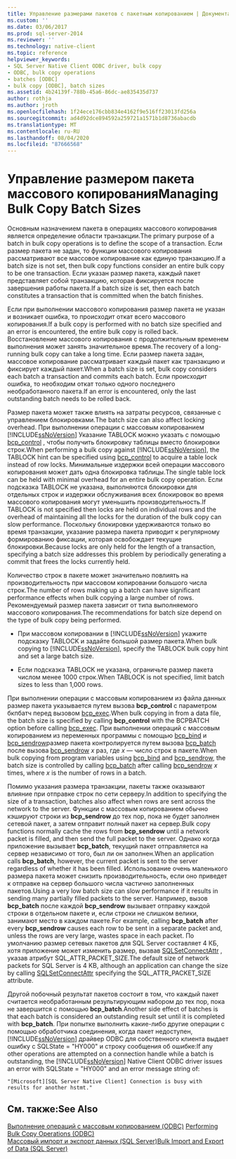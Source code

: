 ```yaml
---
title: Управление размерами пакетов с пакетным копированием | Документация Майкрософт
ms.custom: ''
ms.date: 03/06/2017
ms.prod: sql-server-2014
ms.reviewer: ''
ms.technology: native-client
ms.topic: reference
helpviewer_keywords:
- SQL Server Native Client ODBC driver, bulk copy
- ODBC, bulk copy operations
- batches [ODBC]
- bulk copy [ODBC], batch sizes
ms.assetid: 4b24139f-788b-45a6-86dc-ae835435d737
author: rothja
ms.author: jroth
ms.openlocfilehash: 1f24ece176cbb834e4162f9e516ff23013fd256a
ms.sourcegitcommit: ad4d92dce894592a259721a1571b1d8736abacdb
ms.translationtype: MT
ms.contentlocale: ru-RU
ms.lasthandoff: 08/04/2020
ms.locfileid: "87666568"
---
```

# <a name="managing-bulk-copy-batch-sizes"></a><span data-ttu-id="89cab-102">Управление размером пакета массового копирования</span><span class="sxs-lookup"><span data-stu-id="89cab-102">Managing Bulk Copy Batch Sizes</span></span>
  <span data-ttu-id="89cab-103">Основным назначением пакета в операциях массового копирования является определение области транзакции.</span><span class="sxs-lookup"><span data-stu-id="89cab-103">The primary purpose of a batch in bulk copy operations is to define the scope of a transaction.</span></span> <span data-ttu-id="89cab-104">Если размер пакета не задан, то функции массового копирования рассматривают все массовое копирование как единую транзакцию.</span><span class="sxs-lookup"><span data-stu-id="89cab-104">If a batch size is not set, then bulk copy functions consider an entire bulk copy to be one transaction.</span></span> <span data-ttu-id="89cab-105">Если указан размер пакета, каждый пакет представляет собой транзакцию, которая фиксируется после завершения работы пакета.</span><span class="sxs-lookup"><span data-stu-id="89cab-105">If a batch size is set, then each batch constitutes a transaction that is committed when the batch finishes.</span></span>  
  
 <span data-ttu-id="89cab-106">Если при выполнении массового копирования размер пакета не указан и возникает ошибка, то происходит откат всего массового копирования.</span><span class="sxs-lookup"><span data-stu-id="89cab-106">If a bulk copy is performed with no batch size specified and an error is encountered, the entire bulk copy is rolled back.</span></span> <span data-ttu-id="89cab-107">Восстановление массового копирования с продолжительным временем выполнения может занять значительное время.</span><span class="sxs-lookup"><span data-stu-id="89cab-107">The recovery of a long-running bulk copy can take a long time.</span></span> <span data-ttu-id="89cab-108">Если размер пакета задан, массовое копирование рассматривает каждый пакет как транзакцию и фиксирует каждый пакет.</span><span class="sxs-lookup"><span data-stu-id="89cab-108">When a batch size is set, bulk copy considers each batch a transaction and commits each batch.</span></span> <span data-ttu-id="89cab-109">Если происходит ошибка, то необходим откат только одного последнего необработанного пакета.</span><span class="sxs-lookup"><span data-stu-id="89cab-109">If an error is encountered, only the last outstanding batch needs to be rolled back.</span></span>  
  
 <span data-ttu-id="89cab-110">Размер пакета может также влиять на затраты ресурсов, связанные с управлением блокировками.</span><span class="sxs-lookup"><span data-stu-id="89cab-110">The batch size can also affect locking overhead.</span></span> <span data-ttu-id="89cab-111">При выполнении операции с массовым копированием [!INCLUDE[ssNoVersion](../../includes/ssnoversion-md.md)] Указание TABLOCK можно указать с помощью [bcp_control](../native-client-odbc-extensions-bulk-copy-functions/bcp-control.md) , чтобы получить блокировку таблицы вместо блокировки строк.</span><span class="sxs-lookup"><span data-stu-id="89cab-111">When performing a bulk copy against [!INCLUDE[ssNoVersion](../../includes/ssnoversion-md.md)], the TABLOCK hint can be specified using [bcp_control](../native-client-odbc-extensions-bulk-copy-functions/bcp-control.md) to acquire a table lock instead of row locks.</span></span> <span data-ttu-id="89cab-112">Минимальные издержки всей операции массового копирования может дать одна блокировка таблицы.</span><span class="sxs-lookup"><span data-stu-id="89cab-112">The single table lock can be held with minimal overhead for an entire bulk copy operation.</span></span> <span data-ttu-id="89cab-113">Если подсказка TABLOCK не указана, выполняются блокировки для отдельных строк и издержки обслуживания всех блокировок во время массового копирования могут уменьшить производительность.</span><span class="sxs-lookup"><span data-stu-id="89cab-113">If TABLOCK is not specified then locks are held on individual rows and the overhead of maintaining all the locks for the duration of the bulk copy can slow performance.</span></span> <span data-ttu-id="89cab-114">Поскольку блокировки удерживаются только во время транзакции, указание размера пакета приводит к регулярному формированию фиксации, которая освобождает текущие блокировки.</span><span class="sxs-lookup"><span data-stu-id="89cab-114">Because locks are only held for the length of a transaction, specifying a batch size addresses this problem by periodically generating a commit that frees the locks currently held.</span></span>  
  
 <span data-ttu-id="89cab-115">Количество строк в пакете может значительно повлиять на производительность при массовом копировании большого числа строк.</span><span class="sxs-lookup"><span data-stu-id="89cab-115">The number of rows making up a batch can have significant performance effects when bulk copying a large number of rows.</span></span> <span data-ttu-id="89cab-116">Рекомендуемый размер пакета зависит от типа выполняемого массового копирования.</span><span class="sxs-lookup"><span data-stu-id="89cab-116">The recommendations for batch size depend on the type of bulk copy being performed.</span></span>  
  
-   <span data-ttu-id="89cab-117">При массовом копировании в [!INCLUDE[ssNoVersion](../../includes/ssnoversion-md.md)] укажите подсказку TABLOCK и задайте большой размер пакета.</span><span class="sxs-lookup"><span data-stu-id="89cab-117">When bulk copying to [!INCLUDE[ssNoVersion](../../includes/ssnoversion-md.md)], specify the TABLOCK bulk copy hint and set a large batch size.</span></span>  
  
-   <span data-ttu-id="89cab-118">Если подсказка TABLOCK не указана, ограничьте размер пакета числом менее 1000 строк.</span><span class="sxs-lookup"><span data-stu-id="89cab-118">When TABLOCK is not specified, limit batch sizes to less than 1,000 rows.</span></span>  
  
 <span data-ttu-id="89cab-119">При выполнении операции с массовым копированием из файла данных размер пакета указывается путем вызова **bcp_control** с параметром бкпбатч перед вызовом [bcp_exec](../native-client-odbc-extensions-bulk-copy-functions/bcp-exec.md).</span><span class="sxs-lookup"><span data-stu-id="89cab-119">When bulk copying in from a data file, the batch size is specified by calling **bcp_control** with the BCPBATCH option before calling [bcp_exec](../native-client-odbc-extensions-bulk-copy-functions/bcp-exec.md).</span></span> <span data-ttu-id="89cab-120">При выполнении операций с массовым копированием из переменных программы с помощью [bcp_bind](../native-client-odbc-extensions-bulk-copy-functions/bcp-bind.md) и [bcp_sendrow](../native-client-odbc-extensions-bulk-copy-functions/bcp-sendrow.md)размер пакета контролируется путем вызова [bcp_batch](../native-client-odbc-extensions-bulk-copy-functions/bcp-batch.md) после вызова [bcp_sendrow](../native-client-odbc-extensions-bulk-copy-functions/bcp-sendrow.md) *x* раз, где *x* — число строк в пакете.</span><span class="sxs-lookup"><span data-stu-id="89cab-120">When bulk copying from program variables using [bcp_bind](../native-client-odbc-extensions-bulk-copy-functions/bcp-bind.md) and [bcp_sendrow](../native-client-odbc-extensions-bulk-copy-functions/bcp-sendrow.md), the batch size is controlled by calling [bcp_batch](../native-client-odbc-extensions-bulk-copy-functions/bcp-batch.md) after calling [bcp_sendrow](../native-client-odbc-extensions-bulk-copy-functions/bcp-sendrow.md) *x* times, where *x* is the number of rows in a batch.</span></span>  
  
 <span data-ttu-id="89cab-121">Помимо указания размера транзакции, пакеты также оказывают влияние при отправке строк по сети серверу.</span><span class="sxs-lookup"><span data-stu-id="89cab-121">In addition to specifying the size of a transaction, batches also affect when rows are sent across the network to the server.</span></span> <span data-ttu-id="89cab-122">Функции с массовым копированием обычно кэшируют строки из **bcp_sendrow** до тех пор, пока не будет заполнен сетевой пакет, а затем отправит полный пакет на сервер.</span><span class="sxs-lookup"><span data-stu-id="89cab-122">Bulk copy functions normally cache the rows from **bcp_sendrow** until a network packet is filled, and then send the full packet to the server.</span></span> <span data-ttu-id="89cab-123">Однако когда приложение вызывает **bcp_batch**, текущий пакет отправляется на сервер независимо от того, был ли он заполнен.</span><span class="sxs-lookup"><span data-stu-id="89cab-123">When an application calls **bcp_batch**, however, the current packet is sent to the server regardless of whether it has been filled.</span></span> <span data-ttu-id="89cab-124">Использование очень маленького размера пакета может снизить производительность, если оно приведет к отправке на сервер большого числа частично заполненных пакетов.</span><span class="sxs-lookup"><span data-stu-id="89cab-124">Using a very low batch size can slow performance if it results in sending many partially filled packets to the server.</span></span> <span data-ttu-id="89cab-125">Например, вызов **bcp_batch** после каждой **bcp_sendrow** вызывает отправку каждой строки в отдельном пакете и, если строки не слишком велики, занимают место в каждом пакете.</span><span class="sxs-lookup"><span data-stu-id="89cab-125">For example, calling **bcp_batch** after every **bcp_sendrow** causes each row to be sent in a separate packet and, unless the rows are very large, wastes space in each packet.</span></span> <span data-ttu-id="89cab-126">По умолчанию размер сетевых пакетов для SQL Server составляет 4 КБ, хотя приложение может изменить размер, вызвав [SQLSetConnectAttr](../native-client-odbc-api/sqlsetconnectattr.md) , указав атрибут SQL_ATTR_PACKET_SIZE.</span><span class="sxs-lookup"><span data-stu-id="89cab-126">The default size of network packets for SQL Server is 4 KB, although an application can change the size by calling [SQLSetConnectAttr](../native-client-odbc-api/sqlsetconnectattr.md) specifying the SQL_ATTR_PACKET_SIZE attribute.</span></span>  
  
 <span data-ttu-id="89cab-127">Другой побочный результат пакетов состоит в том, что каждый пакет считается необработанным результирующим набором до тех пор, пока не завершится с помощью **bcp_batch**.</span><span class="sxs-lookup"><span data-stu-id="89cab-127">Another side effect of batches is that each batch is considered an outstanding result set until it is completed with **bcp_batch**.</span></span> <span data-ttu-id="89cab-128">При попытке выполнить какие-либо другие операции с помощью обработчика соединения, когда пакет недоступен, [!INCLUDE[ssNoVersion](../../includes/ssnoversion-md.md)] драйвер ODBC для собственного клиента выдает ошибку с SQLState = "HY000" и строку сообщения об ошибке:</span><span class="sxs-lookup"><span data-stu-id="89cab-128">If any other operations are attempted on a connection handle while a batch is outstanding, the [!INCLUDE[ssNoVersion](../../includes/ssnoversion-md.md)] Native Client ODBC driver issues an error with SQLState = "HY000" and an error message string of:</span></span>  
  
```  
"[Microsoft][SQL Server Native Client] Connection is busy with  
results for another hstmt."  
```  
  
## <a name="see-also"></a><span data-ttu-id="89cab-129">См. также:</span><span class="sxs-lookup"><span data-stu-id="89cab-129">See Also</span></span>  
 <span data-ttu-id="89cab-130">[Выполнение операций с массовым копированием &#40;ODBC&#41;](performing-bulk-copy-operations-odbc.md) </span><span class="sxs-lookup"><span data-stu-id="89cab-130">[Performing Bulk Copy Operations &#40;ODBC&#41;](performing-bulk-copy-operations-odbc.md) </span></span>  
 [<span data-ttu-id="89cab-131">Массовый импорт и экспорт данных (SQL Server)</span><span class="sxs-lookup"><span data-stu-id="89cab-131">Bulk Import and Export of Data &#40;SQL Server&#41;</span></span>](../import-export/bulk-import-and-export-of-data-sql-server.md)  
  
  
